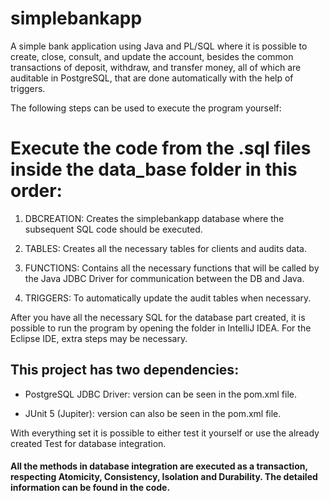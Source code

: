 # simplebankapp

A simple bank application using Java and PL/SQL where it is possible to create, close, consult, and update the account, besides the common transactions of deposit, withdraw, and transfer money, all of which are auditable in PostgreSQL, that are done automatically with the help of triggers.

The following steps can be used to execute the program yourself:


# Execute the code from the .sql files inside the data_base folder in this order:

1. DBCREATION: Creates the simplebankapp database where the subsequent SQL code should be executed.

2. TABLES: Creates all the necessary tables for clients and audits data.

3. FUNCTIONS: Contains all the necessary functions that will be called by the Java JDBC Driver for communication between the DB and Java.

4. TRIGGERS: To automatically update the audit tables when necessary.



After you have all the necessary SQL for the database part created, it is possible to run the program by opening the folder in IntelliJ IDEA. For the Eclipse IDE, extra steps may be necessary.


## This project has two dependencies:

* PostgreSQL JDBC Driver: version can be seen in the pom.xml file.

* JUnit 5 (Jupiter): version can also be seen in the pom.xml file.

With everything set it is possible to either test it yourself or use the already created Test for database integration.

#### All the methods in database integration are executed as a transaction, respecting Atomicity, Consistency, Isolation and Durability. The detailed information can be found in the code.
